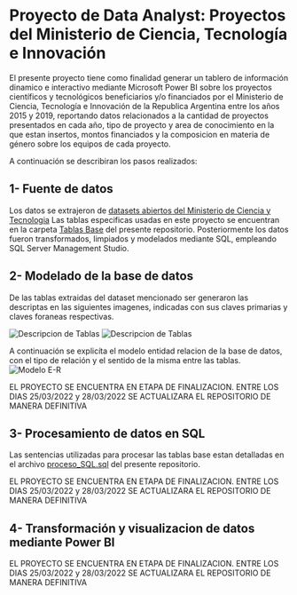 # Proyecto de Data Analyst: Proyectos del Ministerio de Ciencia, Tecnología e Innovación

El presente proyecto tiene como finalidad generar un tablero de información dinamico e interactivo mediante Microsoft Power BI sobre los proyectos científicos y tecnológicos beneficiarios y/o financiados por el Ministerio de Ciencia, Tecnología e Innovación de la Republica Argentina entre los años 2015 y 2019, reportando datos relacionados a la cantidad de proyectos presentados en cada año, tipo de proyecto y area de conocimiento en la que estan insertos, montos financiados y la composicion en materia de género sobre los equipos de cada proyecto. 

A continuación se describiran los pasos realizados:

## 1- Fuente de datos
Los datos se extrajeron de [datasets abiertos del Ministerio de Ciencia y Tecnologia](https://datasets.datos.mincyt.gob.ar/dataset/proyectos-de-ciencia-tecnologia-e-innovacion) Las tablas especificas usadas en este proyecto se encuentran en la carpeta [Tablas Base](https://github.com/laut-code/Data_Analytics-Proyectos_MinCyT/tree/main/Tablas%20Base) del presente repositorio. Posteriormente
los datos fueron transformados, limpiados y modelados mediante SQL, empleando SQL Server Management Studio.

## 2- Modelado de la base de datos
De las tablas extraidas del dataset mencionado ser generaron las descriptas en las siguientes imagenes, indicadas con sus claves primarias y claves foraneas respectivas.

![Descripcion de Tablas ](https://github.com/laut-code/Data_Analytics-Proyectos_MinCyT/blob/main/imagenes_readme/Tabla1.png)
![Descripcion de Tablas ](https://github.com/laut-code/Data_Analytics-Proyectos_MinCyT/blob/main/imagenes_readme/Tabla_2.png)

A continuación se explicíta el modelo entidad relacion de la base de datos, con el tipo de relación y el sentido de la misma entre las tablas.
![Modelo E-R](https://github.com/laut-code/Data_Analytics-Proyectos_MinCyT/blob/main/imagenes_readme/Modelo%20E-R.png)

EL PROYECTO SE ENCUENTRA EN ETAPA DE FINALIZACION. ENTRE LOS DIAS 25/03/2022 y 28/03/2022 SE ACTUALIZARA EL REPOSITORIO DE MANERA DEFINITIVA

## 3- Procesamiento de datos en SQL
Las sentencias utilizadas para procesar las tablas base estan detalladas en el archivo [proceso_SQL.sql](/proceso_SQL.sql) del presente repositorio.

EL PROYECTO SE ENCUENTRA EN ETAPA DE FINALIZACION. ENTRE LOS DIAS 25/03/2022 y 28/03/2022 SE ACTUALIZARA EL REPOSITORIO DE MANERA DEFINITIVA

## 4- Transformación y visualizacion de datos mediante Power BI
EL PROYECTO SE ENCUENTRA EN ETAPA DE FINALIZACION. ENTRE LOS DIAS 25/03/2022 y 28/03/2022 SE ACTUALIZARA EL REPOSITORIO DE MANERA DEFINITIVA





